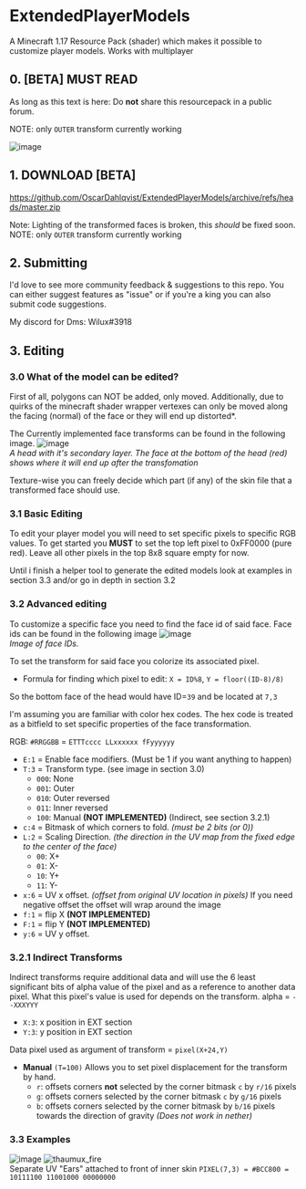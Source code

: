 
# ExtendedPlayerModels
A Minecraft 1.17 Resource Pack (shader) which makes it possible to customize player models.
Works with multiplayer

## 0. [BETA] MUST READ 
As long as this text is here: Do **not** share this resourcepack in a public forum.

NOTE: only `OUTER` transform currently working

![image](https://user-images.githubusercontent.com/70565775/131851851-0a27216d-7eca-48c3-aa64-cd16b85919a8.png)

## 1. DOWNLOAD [BETA]
https://github.com/OscarDahlqvist/ExtendedPlayerModels/archive/refs/heads/master.zip

Note: Lighting of the transformed faces is broken, this *should* be fixed soon.
NOTE: only `OUTER` transform currently working
## 2. Submitting
I'd love to see more community feedback & suggestions to this repo. You can either suggest features as "issue" or if you're a king you can also submit code suggestions.

My discord for Dms: Wilux#3918

## 3. Editing
### 3.0 What of the model can be edited?
First of all, polygons can NOT be added, only moved.
Additionally, due to quirks of the minecraft shader wrapper vertexes can only be moved along the facing (normal) of the face or they will end up distorted*.

The Currently implemented face transforms can be found in the following image.
![image](https://user-images.githubusercontent.com/70565775/131920039-caf49d61-8b6b-485f-bd98-40857809b0d6.png)<br/>*A head with it's secondary layer. The face at the bottom of the head (red) shows where it will end up after the transfomation*

Texture-wise you can freely decide which part (if any) of the skin file that a transformed face should use.

### 3.1 Basic Editing
To edit your player model you will need to set specific pixels to specific RGB values.
To get started you **MUST** to set the top left pixel to 0xFF0000 (pure red). Leave all other pixels in the top 8x8 square empty for now.

Until i finish a helper tool to generate the edited models look at examples in section 3.3 and/or go in depth in section 3.2

### 3.2 Advanced editing
To customize a specific face you need to find the face id of said face.
Face ids can be found in the following image
![image](https://user-images.githubusercontent.com/70565775/131866612-79134dc2-6f23-42ef-87c4-96c31977d61d.png)<br/>*Image of face IDs.*

To set the transform for said face you colorize its associated pixel.
- Formula for finding which pixel to edit:
  `X = ID%8`, `Y = floor((ID-8)/8)`

So the bottom face of the head would have ID=`39` and be located at `7,3`

I'm assuming you are familiar with color hex codes. The hex code is treated as a bitfield to set specific properties of the face transformation.

RGB: `#RRGGBB` = `ETTTcccc LLxxxxxx fFyyyyyy`
- `E:1` = Enable face modifiers. (Must be 1 if you want anything to happen)
- `T:3` = Transform type. (see image in section 3.0)
  - `000`: None
  - `001`: Outer
  - `010`: Outer reversed
  - `011`: Inner reversed
  - `100`: Manual **(NOT IMPLEMENTED)** (Indirect, see section 3.2.1)
- `c:4` = Bitmask of which corners to fold. *(must be 2 bits (or 0))*
- `L:2` = Scaling Direction. *(the direction in the UV map from the fixed edge to the center of the face)*
	- `00`: X+ 
	- `01`: X-
	- `10`: Y+ 
	- `11`: Y-
- `x:6` = UV x offset. *(offset from original UV location in pixels)* If you need negative offset the offset will wrap around the image
- `f:1` = flip X **(NOT IMPLEMENTED)**
- `F:1` = flip Y **(NOT IMPLEMENTED)**
- `y:6` = UV y offset.

### 3.2.1 Indirect Transforms
Indirect transforms require additional data and will use the 6 least significant bits of alpha value of the pixel and as a reference to another data pixel. What this pixel's value is used for depends on the transform.
alpha = `--XXXYYY` 
 - `X:3`: x position in EXT section
 - `Y:3`: y position in EXT section
 
Data pixel used as argument of transform = `pixel(X+24,Y)`

 - **Manual** `(T=100)`
   Allows you to set pixel displacement for the transform by hand.
   - `r`: offsets corners **not** selected by the corner bitmask `c` by `r/16` pixels
   - `g`: offsets corners selected by the corner bitmask `c` by `g/16` pixels
   - `b`: offsets corners selected by the corner bitmask by `b/16` pixels towards the direction of gravity  *(Does not work in nether)*


### 3.3 Examples
 ![image](https://user-images.githubusercontent.com/70565775/131921159-a5d28fa3-698a-4f93-a9a8-a57f078c20f1.png)
![thaumux_fire](https://user-images.githubusercontent.com/70565775/131922242-60d9a760-ff7c-490e-9a9d-b5e47ae4a005.png) <br>
Separate UV "Ears" attached to front of inner skin `PIXEL(7,3) = #BCC800 = 10111100 11001000 00000000`

